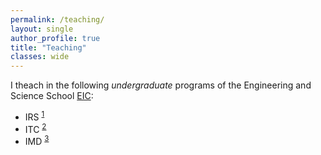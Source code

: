 ```yaml
---
permalink: /teaching/
layout: single
author_profile: true
title: "Teaching"
classes: wide
---
```


I theach in the following *undergraduate* programs of the Engineering and Science School [EIC]:

- IRS <sup>[1]</sup> 
- ITC <sup>[2]</sup>
- IMD <sup>[3]</sup>


[EIC]: https://tec.mx/es
[1]: https://tec.mx/es
[2]: https://tec.mx/es
[3]: https://tec.mx/es